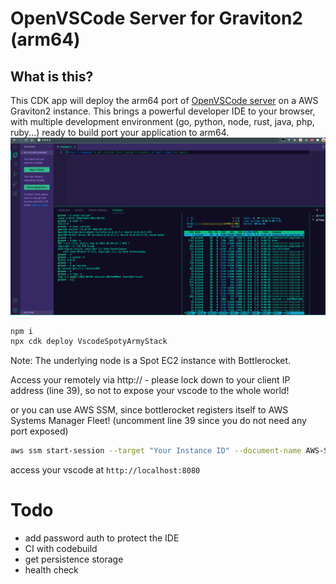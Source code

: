 # OpenVSCode Server for Graviton2 (arm64)

## What is this?
This CDK app will deploy the arm64 port of [OpenVSCode server](https://github.com/gitpod-io/openvscode-server) on a AWS Graviton2 instance.
This brings a powerful developer IDE to your browser, with multiple development environment (go, python, node, rust, java, php, ruby...) ready to build port your application to arm64.
![Image of vscode server](openvscode.png)



```bash
npm i
npx cdk deploy VscodeSpotyArmyStack
```
Note: The underlying node is a Spot EC2 instance with Bottlerocket.

Access your remotely via http://<instance IP> - 
please lock down to your client IP address (line 39), so not to expose your vscode to the whole world!


or you can use AWS SSM, since bottlerocket registers itself to AWS Systems Manager Fleet!
(uncomment line 39 since you do not need any port exposed)

```bash
aws ssm start-session --target "Your Instance ID" --document-name AWS-StartPortForwardingSession --parameters "portNumber"=["80"],"localPortNumber"=["8080"]

```
access your vscode at `http://localhost:8080`

# Todo
- add password auth to protect the IDE 
- CI with codebuild 
- get persistence storage
- health check
